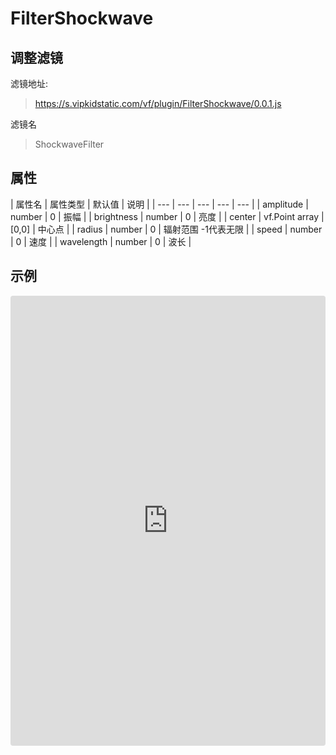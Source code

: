 # FilterShockwave

## 调整滤镜
滤镜地址:
> https://s.vipkidstatic.com/vf/plugin/FilterShockwave/0.0.1.js

滤镜名
> ShockwaveFilter 

## 属性

| 属性名 | 属性类型 | 默认值 | 说明 |
| --- | --- | --- | --- | --- |
| amplitude | number | 0 | 振幅 |
| brightness | number | 0 | 亮度 |
| center | vf.Point array | [0,0] | 中心点 |
| radius | number | 0 | 辐射范围 -1代表无限 |
| speed | number | 0 | 速度 |
| wavelength | number | 0 | 波长 |


## 示例

<iframe
     src="https://codesandbox.io/embed/shockwavefilter-851id?fontsize=14&hidenavigation=1&module=%2Fsrc%2Fcomponents.ts&theme=dark"
     style="width:100%; height:720px; border:0; border-radius: 4px; overflow:hidden;"
     title="ShockwaveFilter"
     allow="accelerometer; ambient-light-sensor; camera; encrypted-media; geolocation; gyroscope; hid; microphone; midi; payment; usb; vr"
     sandbox="allow-forms allow-modals allow-popups allow-presentation allow-same-origin allow-scripts"
   ></iframe>